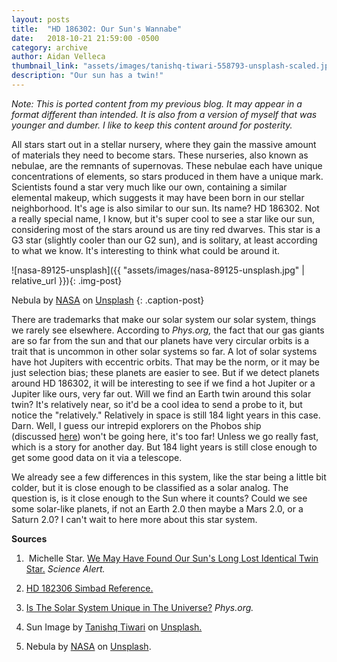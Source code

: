 ```yaml
---
layout: posts
title:  "HD 186302: Our Sun's Wannabe"
date:   2018-10-21 21:59:00 -0500
category: archive
author: Aidan Velleca
thumbnail_link: "assets/images/tanishq-tiwari-558793-unsplash-scaled.jpg"
description: "Our sun has a twin!"
---
```

*Note: This is ported content from my previous blog. It may appear in a format different than intended. It is also from a version of myself that was younger and dumber. I like to keep this content around for posterity.*

All stars start out in a stellar nursery, where they gain the massive amount of materials they need to become stars. These nurseries, also known as nebulae, are the remnants of supernovas. These nebulae each have unique concentrations of elements, so stars produced in them have a unique mark. Scientists found a star very much like our own, containing a similar elemental makeup, which suggests it may have been born in our stellar neighborhood. It's age is also similar to our sun. Its name? HD 186302. Not a really special name, I know, but it's super cool to see a star like our sun, considering most of the stars around us are tiny red dwarves. This star is a G3 star (slightly cooler than our G2 sun), and is solitary, at least according to what we know. It's interesting to think what could be around it.

![nasa-89125-unsplash]({{ "assets/images/nasa-89125-unsplash.jpg" | relative_url }}){: .img-post}  

Nebula by [NASA](https://unsplash.com/photos/rTZW4f02zY8?utm_source=unsplash&amp;utm_medium=referral&amp;utm_content=creditCopyText) on [Unsplash](https://unsplash.com/search/photos/nebula?utm_source=unsplash&utm_medium=referral&utm_content=creditCopyText)
{: .caption-post}

There are trademarks that make our solar system our solar system, things we rarely see elsewhere. According to _Phys.org,_ the fact that our gas giants are so far from the sun and that our planets have very circular orbits is a trait that is uncommon in other solar systems so far. A lot of solar systems have hot Jupiters with eccentric orbits. That may be the norm, or it may be just selection bias; these planets are easier to see. But if we detect planets around HD 186302, it will be interesting to see if we find a hot Jupiter or a Jupiter like ours, very far out. Will we find an Earth twin around this solar twin? It's relatively near, so it'd be a cool idea to send a probe to it, but notice the "relatively." Relatively in space is still 184 light years in this case. Darn. Well, I guess our intrepid explorers on the Phobos ship (discussed [here](https://justscienceandgames.blog/2018/11/20/riding-a-moon-across-the-stars/)) won't be going here, it's too far! Unless we go really fast, which is a story for another day. But 184 light years is still close enough to get some good data on it via a telescope. 

We already see a few differences in this system, like the star being a little bit colder, but it is close enough to be classified as a solar analog. The question is, is it close enough to the Sun where it counts? Could we see some solar-like planets, if not an Earth 2.0 then maybe a Mars 2.0, or a Saturn 2.0? I can't wait to here more about this star system.   

**Sources**

1.   Michelle Star. [We May Have Found Our Sun's Long Lost Identical Twin Star.](https://www.sciencealert.com/we-may-have-found-our-sun-s-long-lost-identical-twin-star) _Science Alert._

2.  [HD 182306 Simbad Reference.](http://simbad.u-strasbg.fr/simbad/sim-id?Ident=HD+186302)

3.  [Is The Solar System Unique in The Universe?](https://phys.org/news/2004-08-solar-unique-universe.html) _Phys.org._

4.  Sun Image by [Tanishq Tiwari](https://unsplash.com/photos/ZYzLDzHZF08?utm_source=unsplash&utm_medium=referral&utm_content=creditCopyText) on [Unsplash.](https://unsplash.com/search/photos/sun?utm_source=unsplash&utm_medium=referral&utm_content=creditCopyText)

5.  Nebula by [NASA](https://unsplash.com/photos/rTZW4f02zY8?utm_source=unsplash&utm_medium=referral&utm_content=creditCopyText) on [Unsplash](https://unsplash.com/search/photos/nebula?utm_source=unsplash&utm_medium=referral&utm_content=creditCopyText).